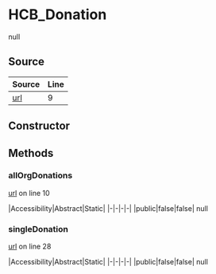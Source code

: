# HCB_Donation

null
## Source
|Source|Line|
|-|-|
|[url](https://github.com/devramsean0/hcb.js/blob/7ae7e11/src/api_endpoints/donation.ts#L9)|9|
## Constructor
## Methods
### allOrgDonations
[url](https://github.com/devramsean0/hcb.js/blob/7ae7e11/src/api_endpoints/donation.ts#L10) on line 10  

|Accessibility|Abstract|Static|
|-|-|-|-|
|public|false|false|
null

### singleDonation
[url](https://github.com/devramsean0/hcb.js/blob/7ae7e11/src/api_endpoints/donation.ts#L28) on line 28  

|Accessibility|Abstract|Static|
|-|-|-|-|
|public|false|false|
null
